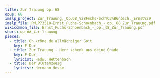 ```yaml
---
title: Zur Trauung op. 68
opus: 68
imslp_project: Zur_Trauung,_Op.68_%28Fuchs-Sch%C3%B6nbach,_Ernst%29
imslp_file: PMLP73510-Ernst_Fuchs-Schoenbach_-_op._68_Zur_Trauung.pdf
wikicommon_file: Ernst_Fuchs-Schoenbach_-_op._68_Zur_Trauung.pdf
short: op-68_Zur-Trauung
pieces:
  - title: Oh kröne du allmächtiger Gott
    key: F-Dur
  - title: Zur Trauung - Herr schenk uns deine Gnade
    key: F-Dur
    lyricist: Hedw. Hettenbach
  - title: Der Blütenzweig
    lyricist: Hermann Hesse
---
```

